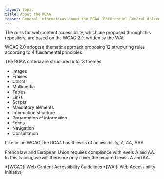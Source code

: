 ```yaml
---
layout: topic
title: About the RGAA
teaser: General informations about the RGAA (Référentiel Général d'Accessibilité pour les Administrations)
---
```


The rules for web content accessibility, which are proposed through this repository, are based on the WCAG 2.0, written by the WAI.

WCAG 2.0 adopts a thematic approach proposing 12 structuring rules according to 4 fundamental principles.

The RGAA criteria are structured into 13 themes

* Images
* Frames
* Colors
* Multimedia
* Tables
* Links
* Scripts
* Mandatory elements
* Information structure
* Presentation of information
* Forms
* Navigation
* Consultation

Like in the WCAG, the RGAA has 3 levels of accessibility, A, AA, AAA.

French law and European Union requires compliance with levels A and AA. In this training we will therefore only cover the required levels A and AA.

*[WCAG]: Web Content Accessibility Guidelines
*[WAI]: Web Accessibility Initiative

